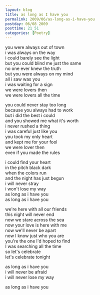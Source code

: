 ```yaml
---
layout: blog
title: as long as I have you
permalink: 2009/06/as-long-as-i-have-you
postday: 06/08 2009
posttime: 21_51
categories: [Poetry]
---
```


<p>you were always out of town<br />
i was always on the way<br />
i could barely see the light<br />
but you could blind me just the same<br />
no one ever knew the truth<br />
but you were always on my mind<br />
all i saw was you<br />
i was waiting for a sign<br />
we were lovers then<br />
we were lovers all the time</p>
<p>you could never stay too long<br />
because you always had to work<br />
but i did the best i could<br />
and you showed me what it&#039;s worth<br />
i never rushed a thing<br />
i was careful just like you<br />
you took my only heart<br />
and kept me for your fool<br />
we were lover then<br />
even if you made the rules</p>
<p>i could find your heart<br />
in the pitch black dark<br />
when the colors run<br />
and the night has just begun<br />
i will never stray<br />
i won&#039;t lose my way<br />
as long as i have you<br />
as long as i have you</p>
<p>we&#039;re here with all our friends<br />
this night will never end<br />
now we stare across the sea<br />
now your love is here with me<br />
now we&#039;ll never be apart<br />
now I know just who you are<br />
you&#039;re the one I&#039;d hoped to find<br />
I was searching all the time<br />
so let&#039;s celebrate<br />
let&#039;s celebrate tonight</p>
<p>as long as i have you<br />
i will never be afraid<br />
i will never lose my way</p>
<p>as long as i have you</p>
